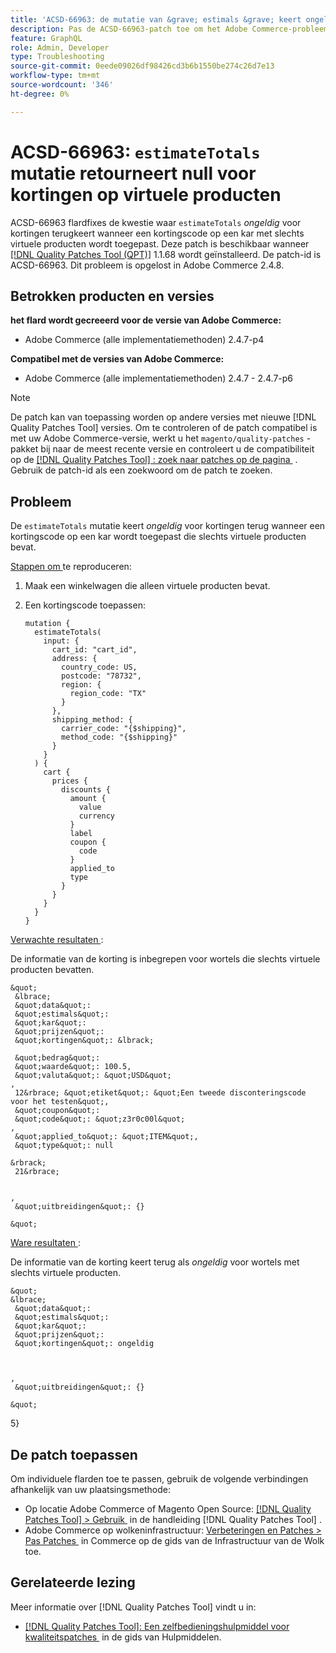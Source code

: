 ```yaml
---
title: 'ACSD-66963: de mutatie van &grave; estimals &grave; keert ongeldig voor kortingen op virtuele producten terug'
description: Pas de ACSD-66963-patch toe om het Adobe Commerce-probleem op te lossen waarbij &grave; estimals' *null* retourneert voor kortingen wanneer een kortingscode wordt toegepast op een winkelwagentje met alleen virtuele producten.
feature: GraphQL
role: Admin, Developer
type: Troubleshooting
source-git-commit: 0eede09026df98426cd3b6b1550be274c26d7e13
workflow-type: tm+mt
source-wordcount: '346'
ht-degree: 0%

---
```



# ACSD-66963: `estimateTotals` mutatie retourneert null voor kortingen op virtuele producten

ACSD-66963 flardfixes de kwestie waar `estimateTotals` *ongeldig* voor kortingen terugkeert wanneer een kortingscode op een kar met slechts virtuele producten wordt toegepast. Deze patch is beschikbaar wanneer [[!DNL Quality Patches Tool (QPT)]](/help/tools/quality-patches-tool/quality-patches-tool-to-self-serve-quality-patches.md) 1.1.68 wordt geïnstalleerd. De patch-id is ACSD-66963. Dit probleem is opgelost in Adobe Commerce 2.4.8.

## Betrokken producten en versies

**het flard wordt gecreeerd voor de versie van Adobe Commerce:**

* Adobe Commerce (alle implementatiemethoden) 2.4.7-p4

**Compatibel met de versies van Adobe Commerce:**

* Adobe Commerce (alle implementatiemethoden) 2.4.7 - 2.4.7-p6

>[!NOTE]
>
>De patch kan van toepassing worden op andere versies met nieuwe [!DNL Quality Patches Tool] versies. Om te controleren of de patch compatibel is met uw Adobe Commerce-versie, werkt u het `magento/quality-patches` -pakket bij naar de meest recente versie en controleert u de compatibiliteit op de [[!DNL Quality Patches Tool] : zoek naar patches op de pagina &#x200B;](https://experienceleague.adobe.com/tools/commerce-quality-patches/index.html?lang=nl-NL) . Gebruik de patch-id als een zoekwoord om de patch te zoeken.

## Probleem

De `estimateTotals` mutatie keert *ongeldig* voor kortingen terug wanneer een kortingscode op een kar wordt toegepast die slechts virtuele producten bevat.

<u> Stappen om </u> te reproduceren:

1. Maak een winkelwagen die alleen virtuele producten bevat.
1. Een kortingscode toepassen:

   ```
   mutation {
     estimateTotals(
       input: {
         cart_id: "cart_id",
         address: {
           country_code: US,
           postcode: "78732",
           region: {
             region_code: "TX"
           }
         },
         shipping_method: {
           carrier_code: "{$shipping}",
           method_code: "{$shipping}"
         }
       }
     ) {
       cart {
         prices {
           discounts {
             amount {
               value
               currency
             }
             label
             coupon {
               code
             }
             applied_to
             type
           }
         }
       }
     }
   }
   ```

<u> Verwachte resultaten </u>:

De informatie van de korting is inbegrepen voor wortels die slechts virtuele producten bevatten.

    &quot;
     &lbrace;
     &quot;data&quot;: 
     &quot;estimals&quot;: 
     &quot;kar&quot;: 
     &quot;prijzen&quot;: 
     &quot;kortingen&quot;: &lbrack;
     
     &quot;bedrag&quot;: 
     &quot;waarde&quot;: 100.5, 
     &quot;valuta&quot;: &quot;USD&quot;
    , 
     12&rbrace; &quot;etiket&quot;: &quot;Een tweede disconteringscode voor het testen&quot;, 
     &quot;coupon&quot;: 
     &quot;code&quot;: &quot;z3r0c00l&quot;
    , 
     &quot;applied_to&quot;: &quot;ITEM&quot;, 
     &quot;type&quot;: null 
     
    &rbrack; 
     21&rbrace; 
     
     
    , 
     &quot;uitbreidingen&quot;: {} 
     
    &quot;

<u> Ware resultaten </u>:

De informatie van de korting keert terug als *ongeldig* voor wortels met slechts virtuele producten.

    &quot;
    &lbrace;
     &quot;data&quot;: 
     &quot;estimals&quot;: 
     &quot;kar&quot;: 
     &quot;prijzen&quot;: 
     &quot;kortingen&quot;: ongeldig 
     
     
     
    , 
     &quot;uitbreidingen&quot;: {} 
     
    &quot;
 5&rbrace;

## De patch toepassen

Om individuele flarden toe te passen, gebruik de volgende verbindingen afhankelijk van uw plaatsingsmethode:

* Op locatie Adobe Commerce of Magento Open Source: [[!DNL Quality Patches Tool] > Gebruik &#x200B;](/help/tools/quality-patches-tool/usage.md) in de handleiding [!DNL Quality Patches Tool] .
* Adobe Commerce op wolkeninfrastructuur: [&#x200B; Verbeteringen en Patches > Pas Patches &#x200B;](https://experienceleague.adobe.com/docs/commerce-cloud-service/user-guide/develop/upgrade/apply-patches.html?lang=nl-NL) in Commerce op de gids van de Infrastructuur van de Wolk toe.

## Gerelateerde lezing

Meer informatie over [!DNL Quality Patches Tool] vindt u in:

* [[!DNL Quality Patches Tool]: Een zelfbedieningshulpmiddel voor kwaliteitspatches &#x200B;](/help/tools/quality-patches-tool/quality-patches-tool-to-self-serve-quality-patches.md) in de gids van Hulpmiddelen.
